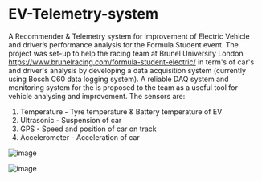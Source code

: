 # EV-Telemetry-system
A Recommender &amp; Telemetry system for improvement of Electric Vehicle and driver’s performance analysis for the Formula Student event. The project was set-up to help the racing team at Brunel University London https://www.brunelracing.com/formula-student-electric/ in term's of car's and driver's analysis by developing a data acquisition system (currently using Bosch C60 data logging system). A reliable DAQ system and monitoring system for the is proposed to the team as a useful tool for vehicle analysing and improvement. The sensors are:
1. Temperature - Tyre temperature & Battery temperature of EV
2. Ultrasonic - Suspension of car
3. GPS - Speed and position of car on track
4. Accelerometer - Acceleration of car 

![image](https://user-images.githubusercontent.com/100325884/159601341-ced872db-aba1-433a-9626-8a03e4d8ce6a.png)

![image](https://user-images.githubusercontent.com/100325884/159601784-94f12a0c-00dc-4705-844a-7b1714a019f3.png)
